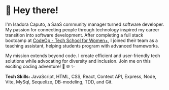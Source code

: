 # 👋 Hey there! 
I'm Isadora Caputo, a SaaS community manager turned software developer. My passion for connecting people through technology inspired my career transition into software development. After completing a full stack bootcamp at [CodeOp - Tech School for Women+](https://codeop.tech/), I joined their team as a teaching assistant, helping students program with advanced frameworks. 

My mission extends beyond code. I create efficient and user-friendly tech solutions while advocating for diversity and inclusion. Join me on this exciting coding adventure! 🚀 🌐 ✨

**Tech Skills:** JavaScript, HTML, CSS, React, Context API, Express, Node, Vite, MySql, Sequelize, DB-modeling, TDD, and Git.
